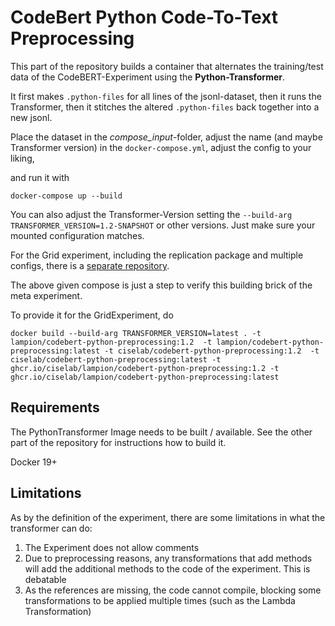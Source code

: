 # CodeBert Python Code-To-Text Preprocessing 

This part of the repository builds a container that alternates the training/test data of the CodeBERT-Experiment using the **Python-Transformer**. 

It first makes `.python-files` for all lines of the jsonl-dataset, 
then it runs the Transformer, 
then it stitches the altered `.python-files` back together into a new jsonl.

Place the dataset in the *compose_input*-folder, 
adjust the name (and maybe Transformer version) in the `docker-compose.yml`, 
adjust the config to your liking, 

and run it with 

```
docker-compose up --build
```

You can also adjust the Transformer-Version setting the `--build-arg TRANSFORMER_VERSION=1.2-SNAPSHOT` or other versions. Just make sure your mounted configuration matches. 

For the Grid experiment, including the replication package and multiple configs, there is a [separate repository](../GridExperiment). 

The above given compose is just a step to verify this building brick of the meta experiment.    

To provide it for the GridExperiment, do 

```
docker build --build-arg TRANSFORMER_VERSION=latest . -t lampion/codebert-python-preprocessing:1.2  -t lampion/codebert-python-preprocessing:latest -t ciselab/codebert-python-preprocessing:1.2  -t ciselab/codebert-python-preprocessing:latest -t ghcr.io/ciselab/lampion/codebert-python-preprocessing:1.2 -t ghcr.io/ciselab/lampion/codebert-python-preprocessing:latest
```

## Requirements

The PythonTransformer Image needs to be built / available.
See the other part of the repository for instructions how to build it.

Docker 19+

## Limitations

As by the definition of the experiment, there are some limitations in what the transformer can do: 

1. The Experiment does not allow comments
2. Due to preprocessing reasons, any transformations that add methods will add the additional methods to the code of the experiment. This is debatable
3. As the references are missing, the code cannot compile, blocking some transformations to be applied multiple times (such as the Lambda Transformation)
